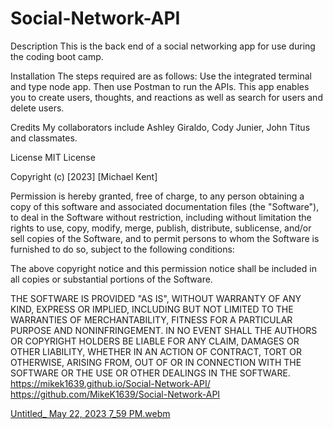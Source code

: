 # Social-Network-API


Description
This is the back end of a social networking app for use during the coding boot camp.

Installation
The steps required are as follows: Use the integrated terminal and type node app. Then use Postman to run the APIs.
This app enables you to create users, thoughts, and reactions as well as search for users and delete users.

Credits
My collaborators include Ashley Giraldo, Cody Junier, John Titus and classmates.

License
MIT License

Copyright (c) [2023] [Michael Kent]

Permission is hereby granted, free of charge, to any person obtaining a copy of this software and associated documentation files (the "Software"), to deal in the Software without restriction, including without limitation the rights to use, copy, modify, merge, publish, distribute, sublicense, and/or sell copies of the Software, and to permit persons to whom the Software is furnished to do so, subject to the following conditions:

The above copyright notice and this permission notice shall be included in all copies or substantial portions of the Software.

THE SOFTWARE IS PROVIDED "AS IS", WITHOUT WARRANTY OF ANY KIND, EXPRESS OR IMPLIED, INCLUDING BUT NOT LIMITED TO THE WARRANTIES OF MERCHANTABILITY, FITNESS FOR A PARTICULAR PURPOSE AND NONINFRINGEMENT. IN NO EVENT SHALL THE AUTHORS OR COPYRIGHT HOLDERS BE LIABLE FOR ANY CLAIM, DAMAGES OR OTHER LIABILITY, WHETHER IN AN ACTION OF CONTRACT, TORT OR OTHERWISE, ARISING FROM, OUT OF OR IN CONNECTION WITH THE SOFTWARE OR THE USE OR OTHER DEALINGS IN THE SOFTWARE.  
https://mikek1639.github.io/Social-Network-API/
https://github.com/MikeK1639/Social-Network-API
 
 

[Untitled_ May 22, 2023 7_59 PM.webm](https://github.com/MikeK1639/Social-Network-API/assets/126822125/a5c2dc8e-58ec-4541-997d-9d21d4a79209)



